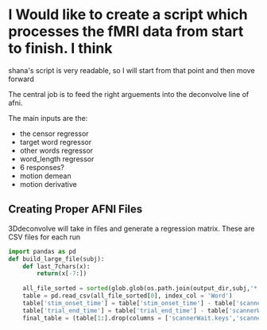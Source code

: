 # I Would like to create a script which processes the fMRI data from start to finish. I think
shana's script is very readable, so I will start from that point and then move forward

The central job is to feed the right arguements into the deconvolve line of afni.

The main inputs are the:
* the censor regressor
* target word regressor
* other words regressor
* word_length regressor
* 6 responses?
* motion demean
* motion derivative

## Creating Proper AFNI Files
3Ddeconvolve will take in files and generate a regression matrix. These are CSV files for each run

```python
import pandas as pd 
def build_large_file(subj):
    def last_7chars(x): 
        return(x[-7:])
            
    all_file_sorted = sorted(glob.glob(os.path.join(output_dir,subj,'*')), key = last_7chars)
    table = pd.read_csv(all_file_sorted[0], index_col = 'Word')
    table['stim_onset_time'] = table['stim_onset_time'] - table['scannerWait.rt'][0]
    table['trial_end_time'] = table['trial_end_time'] - table['scannerWait.rt'][0]
    final_table = (table[1:].drop(columns = ['scannerWait.keys','scannerWait.rt'])).dropna(axis = 1, how = 'all')
```

